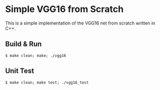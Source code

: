 # Simple VGG16 from Scratch

This is a simple implementation of the VGG16 net from scratch written in C++.

## Build & Run

```
$ make clean; make; ./vgg16
```

## Unit Test

```
$ make clean; make test; ./vgg16_test
```